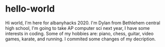 # hello-world
Hi world, I'm here for albanyhacks 2020. 
I'm Dylan from Bethlehem central high school, I'm going to take AP computer sci next year, I have some interests in coding. Some of my hobbies are: piano, chess, guitar, video games, karate, and running. 
I commited some changes of my decription. 

